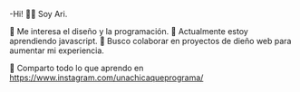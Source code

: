 
-Hi! 👋🏼 Soy Ari.


🦄 Me interesa el diseño y  la programación.
🌈 Actualmente estoy aprendiendo  javascript.
💞️ Busco colaborar en proyectos de dieño web para aumentar mi experiencia.

🌸 Comparto todo lo que aprendo en https://www.instagram.com/unachicaqueprograma/ 


<!---
AraceliGa/AraceliGa is a ✨ special ✨ repository because its `README.md` (this file) appears on your GitHub profile.
You can click the Preview link to take a look at your changes.
--->
